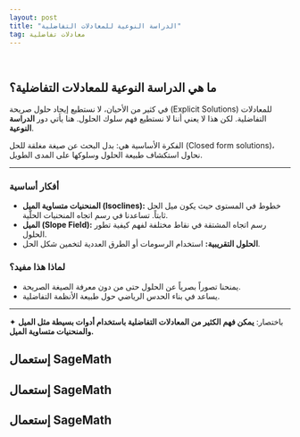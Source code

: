 ```yaml
---
layout: post
title: "الدراسة النوعية للمعادلات التفاضلية"
tag: معادلات تفاضلية
---
```


<br>





## ما هي الدراسة النوعية للمعادلات التفاضلية؟

في كثير من الأحيان، لا نستطيع إيجاد حلول صريحة (Explicit Solutions) للمعادلات التفاضلية. لكن هذا لا يعني أننا لا نستطيع فهم سلوك الحلول. هنا يأتي دور **الدراسة النوعية**.

الفكرة الأساسية هي: بدل البحث عن صيغة مغلقة للحل (Closed form solutions)، نحاول استكشاف طبيعة الحلول وسلوكها على المدى الطويل.




---

### أفكار أساسية

* **المنحنيات متساوية الميل (Isoclines):** خطوط في المستوى حيث يكون ميل الحل ثابتاً. تساعدنا في رسم اتجاه المنحنيات الحلّية.
* **الميل (Slope Field):** رسم اتجاه المشتقة في نقاط مختلفة لفهم كيفية تطور الحلول.
* **الحلول التقريبية:** استخدام الرسومات أو الطرق العددية لتخمين شكل الحل.

### لماذا هذا مفيد؟

* يمنحنا تصوراً بصرياً عن الحلول حتى من دون معرفة الصيغة الصريحة.
* يساعد في بناء الحدس الرياضي حول طبيعة الأنظمة التفاضلية.

---

✦ باختصار: **يمكن فهم الكثير من المعادلات التفاضلية باستخدام أدوات بسيطة مثل الميل والمنحنيات متساوية الميل.**




## إستعمال SageMath



<div class="sage">
  <script type="text/x-sage">
import numpy as np
import matplotlib.pyplot as plt
from scipy.integrate import solve_ivp

# Parameters
r = 2.0     # growth rate
K = 4     # carrying capacity

# Define logistic ODE
def dydx(x, y):
    return r * y * (1 - y / K)

# Create grid for direction field (restrict to y >= 0)
x_vals = np.linspace(0, 4, 15)
y_vals = np.linspace(0, 5, 15)  # no negative y values
X, Y = np.meshgrid(x_vals, y_vals)
DY = dydx(X, Y)
DX = np.ones_like(DY)

# Normalize arrows
M = np.hypot(DX, DY)
DX /= M
DY /= M

# Plot direction field with color mapping
plt.figure(figsize=(7,7))
plt.quiver(X, Y, 1.5*DX, 1.5*DY, M, cmap='plasma',
           width=0.007, scale=30)

# Plot solution curves for different initial populations
for y0 in [0.1, 0.7, 6.0]:
    sol = solve_ivp(dydx, [0, 4], [y0], dense_output=True)
    x_plot = np.linspace(0, 4, 200)
    y_plot = sol.sol(x_plot)[0]
    plt.plot(x_plot, y_plot, 'k', linewidth=2)

# Axes and labels
plt.axhline(0, color='k', lw=0.8)
plt.axvline(0, color='k', lw=0.8)
plt.xlim(0, 4)
plt.ylim(0, 5)
plt.title(r"$\frac{dy}{dx} = r y \left(1 - \frac{y}{K}\right)$,  Logistic Growth")

plt.show()
  </script>
</div>









## إستعمال SageMath


<div class="sage">
  <script type="text/x-sage">
import numpy as np
import matplotlib.pyplot as plt
from scipy.integrate import solve_ivp

# Define the ODE: dy/dx = 1 - x^2 - y
def dydx(x, y):
    return 1 - x**2 - y

# Create grid for direction field
x_vals = np.linspace(-2, 2, 15)
y_vals = np.linspace(-2, 2, 15)
X, Y = np.meshgrid(x_vals, y_vals)
DY = dydx(X, Y)
DX = np.ones_like(DY)

# Normalize arrows for better display
M = np.hypot(DX, DY)
DX /= M
DY /= M

# Plot direction field with color mapping
plt.figure(figsize=(7,7))
plt.quiver(X, Y, 1.5*DX, 1.5*DY, M, cmap='plasma',
           width=0.007,    # arrow thickness
           scale=30) 

# Plot some solution curves (trajectories)
for y0 in [-5, 0, 2]:
    sol = solve_ivp(dydx, [-2, 2], [y0], dense_output=True)
    x_plot = np.linspace(-2, 2, 200)
    y_plot = sol.sol(x_plot)[0]
    plt.plot(x_plot, y_plot, 'k', linewidth=2)

# Axes and labels
plt.axhline(0, color='k', lw=0.8)
plt.axvline(0, color='k', lw=0.8)
plt.xlim(-2, 2)
plt.ylim(-2, 2)
plt.title("dy/dx = 1 - x^2 - y")

plt.show()
  </script>
</div>



## إستعمال SageMath


<div class="sage">
  <script type="text/x-sage">
x,y=var('x,y')
v=plot_slope_field(3*y*(1-y/5),(x,0,5),(y,0,7), headaxislength=3, headlength=3)


d1=plot(5/(1+4*exp(-3*x)),(x,0,5))
d2=plot(5/(1+9*exp(-3*x)),(x,0,5))
d3=plot(5/(1-0.5*exp(-3*x)),(x,0,5))
show(v+d1+d2+d3)
  </script>
</div>
